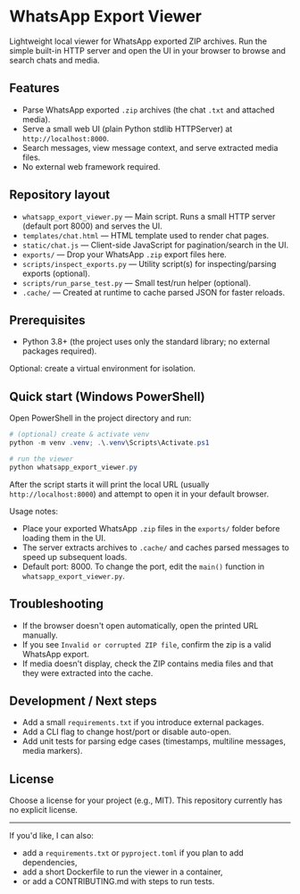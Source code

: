 # WhatsApp Export Viewer

Lightweight local viewer for WhatsApp exported ZIP archives. Run the simple built-in HTTP server and open the UI in your browser to browse and search chats and media.

## Features

- Parse WhatsApp exported `.zip` archives (the chat `.txt` and attached media).
- Serve a small web UI (plain Python stdlib HTTPServer) at `http://localhost:8000`.
- Search messages, view message context, and serve extracted media files.
- No external web framework required.

## Repository layout

- `whatsapp_export_viewer.py` — Main script. Runs a small HTTP server (default port 8000) and serves the UI.
- `templates/chat.html` — HTML template used to render chat pages.
- `static/chat.js` — Client-side JavaScript for pagination/search in the UI.
- `exports/` — Drop your WhatsApp `.zip` export files here.
- `scripts/inspect_exports.py` — Utility script(s) for inspecting/parsing exports (optional).
- `scripts/run_parse_test.py` — Small test/run helper (optional).
- `.cache/` — Created at runtime to cache parsed JSON for faster reloads.


## Prerequisites

- Python 3.8+ (the project uses only the standard library; no external packages required).

Optional: create a virtual environment for isolation.

## Quick start (Windows PowerShell)

Open PowerShell in the project directory and run:

```powershell
# (optional) create & activate venv
python -m venv .venv; .\.venv\Scripts\Activate.ps1

# run the viewer
python whatsapp_export_viewer.py
```

After the script starts it will print the local URL (usually `http://localhost:8000`) and attempt to open it in your default browser.

Usage notes:
- Place your exported WhatsApp `.zip` files in the `exports/` folder before loading them in the UI.
- The server extracts archives to `.cache/` and caches parsed messages to speed up subsequent loads.
- Default port: 8000. To change the port, edit the `main()` function in `whatsapp_export_viewer.py`.

## Troubleshooting

- If the browser doesn't open automatically, open the printed URL manually.
- If you see `Invalid or corrupted ZIP file`, confirm the zip is a valid WhatsApp export.
- If media doesn't display, check the ZIP contains media files and that they were extracted into the cache.

## Development / Next steps

- Add a small `requirements.txt` if you introduce external packages.
- Add a CLI flag to change host/port or disable auto-open.
- Add unit tests for parsing edge cases (timestamps, multiline messages, media markers).

## License

Choose a license for your project (e.g., MIT). This repository currently has no explicit license.

---

If you'd like, I can also:
- add a `requirements.txt` or `pyproject.toml` if you plan to add dependencies,
- add a short Dockerfile to run the viewer in a container,
- or add a CONTRIBUTING.md with steps to run tests.
